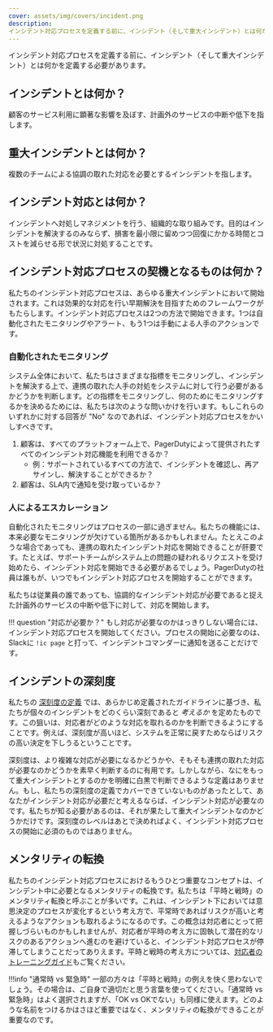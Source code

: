 ```yaml
---
cover: assets/img/covers/incident.png
description: 
インシデント対応プロセスを定義する前に、インシデント（そして重大インシデント）とは何か、対応の開始方法とともに定義する必要があります。
---
```

インシデント対応プロセスを定義する前に、インシデント（そして重大インシデント）とは何かを定義する必要があります。

## インシデントとは何か？
顧客のサービス利用に顕著な影響を及ぼす、計画外のサービスの中断や低下を指します。

## 重大インシデントとは何か？
複数のチームによる協調の取れた対応を必要とするインシデントを指します。

## インシデント対応とは何か？
インシデントへ対処しマネジメントを行う、組織的な取り組みです。目的はインシデントを解決するのみならず、損害を最小限に留めつつ回復にかかる時間とコストを減らせる形で状況に対処することです。

## インシデント対応プロセスの契機となるものは何か？

私たちのインシデント対応プロセスは、あらゆる重大インシデントにおいて開始されます。これは効果的な対応を行い早期解決を目指すためのフレームワークがもたらします。インシデント対応プロセスは2つの方法で開始できます。1つは自動化されたモニタリングやアラート、もう1つは手動による人手のアクションです。

### 自動化されたモニタリング

システム全体において、私たちはさまざまな指標をモニタリングし、インシデントを解決する上で、連携の取れた人手の対処をシステムに対して行う必要があるかどうかを判断します。どの指標をモニタリングし、何のためにモニタリングするかを決めるためには、私たちは次のような問いかけを行います。もしこれらのいずれかに対する回答が "No" なのであれば、インシデント対応プロセスをかいしすべきです。

1. 顧客は、すべてのプラットフォーム上で、PagerDutyによって提供されたすべてのインシデント対応機能を利用できるか？
    * 例：サポートされているすべての方法で、インシデントを確認し、再アサインし、解決することができるか？
1. 顧客は、SLA内で通知を受け取っているか？

### 人によるエスカレーション

自動化されたモニタリングはプロセスの一部に過ぎません。私たちの機能には、本来必要なモニタリングが欠けている箇所があるかもしれません。たとえこのような場合であっても、連携の取れたインシデント対応を開始できることが肝要です。たとえば、サポートチームがシステム上の問題の疑われるリクエストを受け始めたら、インシデント対応を開始できる必要があるでしょう。PagerDutyの社員は誰もが、いつでもインシデント対応プロセスを開始することができます。

私たちは従業員の誰であっても、協調的なインシデント対応が必要であると捉えた計画外のサービスの中断や低下に対して、対応を開始します。

!!! question "対応が必要か？"
    もし対応が必要なのかはっきりしない場合には、インシデント対応プロセスを開始してください。プロセスの開始に必要なのは、Slackに `!ic page` と打って、インシデントコマンダーに通知を送ることだけです。

## インシデントの深刻度

私たちの [深刻度の定義](../before/severity_levels.md) では、あらかじめ定義されたガイドラインに基づき、私たちが個々のインシデントをどのくらい深刻であると _考えるか_ を定めたものです。この狙いは、対応者がどのような対応を取れるのかを判断できるようにすることです。例えば、深刻度が高いほど、システムを正常に戻すためならばリスクの高い決定を下しうるということです。

深刻度は、より複雑な対応が必要になるかどうかや、そもそも連携の取れた対応が必要なのかどうかを素早く判断するのに有用です。しかしながら、なにをもって重大インシデントとするのかを明確に白黒で判断できるような定義はありません。もし、私たちの深刻度の定義でカバーできていないものがあったとして、あなたがインシデント対応が必要だと考えるならば、インシデント対応が必要なのです。私たちが知る必要があるのは、それが果たして重大インシデントなのかどうかだけです。深刻度のレベルはあとで決めればよく、インシデント対応プロセスの開始に必須のものではありません。

## メンタリティの転換

私たちのインシデント対応プロセスにおけるもうひとつ重要なコンセプトは、インシデント中に必要となるメンタリティの転換です。私たちは「平時と戦時」のメンタリティ転換と呼ぶことが多いです。これは、インシデント下においては意思決定のプロセスが変化するという考え方で、平常時であればリスクが高いと考えるようなアクションも取れるようになるのです。この概念は対応者にとって把握しづらいものかもしれませんが、対応者が平時の考え方に固執して潜在的なリスクのあるアクションへ進むのを避けていると、インシデント対応プロセスが停滞してしまうことだってありえます。平時と戦時の考え方については、[対応者のトレーニングガイド](../training/subject_matter_expert.md#wartime-vs-peacetime)もご覧ください。

!!!info "通常時 vs 緊急時"
    一部の方々は「平時と戦時」の例えを快く思わないでしょう。その場合は、ご自身で適切だと思う言葉を使ってください。「通常時 vs 緊急時」はよく選択されますが、「OK vs OKでない」も同様に使えます。どのような名前をつけるかはさほど重要ではなく、メンタリティの転換ができることが重要なのです。
